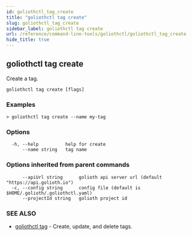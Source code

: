 ```yaml
---
id: goliothctl_tag_create
title: "goliothctl tag create"
slug: goliothctl_tag_create
sidebar_label: goliothctl tag create
url: /reference/command-line-tools/goliothctl/goliothctl_tag_create
hide_title: true
---
```

## goliothctl tag create

Create a tag.

```
goliothctl tag create [flags]
```

### Examples

```
> goliothctl tag create --name my-tag
```

### Options

```
  -h, --help          help for create
      --name string   tag name
```

### Options inherited from parent commands

```
      --apiUrl string      golioth api server url (default "https://api.golioth.io")
  -c, --config string      config file (default is $HOME/.golioth/.goliothctl.yaml)
      --projectId string   golioth project id
```

### SEE ALSO

* [goliothctl tag](/reference/command-line-tools/goliothctl/goliothctl_tag)	 - Create, update, and delete tags.

